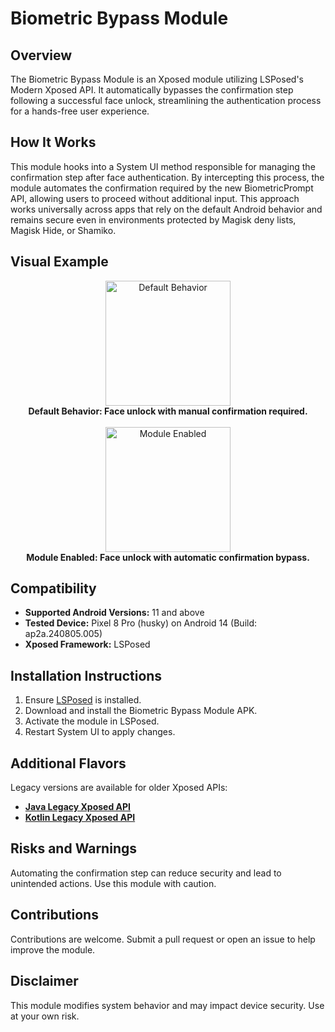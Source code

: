 # Biometric Bypass Module

## Overview

The Biometric Bypass Module is an Xposed module utilizing LSPosed's Modern Xposed API. It automatically bypasses the confirmation step following a successful face unlock, streamlining the authentication process for a hands-free user experience.

## How It Works

This module hooks into a System UI method responsible for managing the confirmation step after face authentication. By intercepting this process, the module automates the confirmation required by the new BiometricPrompt API, allowing users to proceed without additional input. This approach works universally across apps that rely on the default Android behavior and remains secure even in environments protected by Magisk deny lists, Magisk Hide, or Shamiko.

## Visual Example

<p align="center">
    <img src="https://raw.githubusercontent.com/rafagale/biometric-bypass/master/media/module_disabled.gif" width="200" alt="Default Behavior">
    <br/>
    <strong>Default Behavior: Face unlock with manual confirmation required.</strong>
    <br/><br/>
    <img src="https://raw.githubusercontent.com/rafagale/biometric-bypass/master/media/module_enabled.gif" width="200" alt="Module Enabled">
    <br/>
    <strong>Module Enabled: Face unlock with automatic confirmation bypass.</strong>
</p>


## Compatibility

- **Supported Android Versions:** 11 and above
- **Tested Device:** Pixel 8 Pro (husky) on Android 14 (Build: ap2a.240805.005)
- **Xposed Framework:** LSPosed

## Installation Instructions

1. Ensure [LSPosed](https://github.com/mywalkb/LSPosed_mod/releases) is installed.
2. Download and install the Biometric Bypass Module APK.
3. Activate the module in LSPosed.
4. Restart System UI to apply changes.

## Additional Flavors

Legacy versions are available for older Xposed APIs:

- **[Java Legacy Xposed API](https://github.com/rafagale/biometric-bypass/tree/legacy-xposed-java)**
- **[Kotlin Legacy Xposed API](https://github.com/rafagale/biometric-bypass/tree/legacy-xposed-kotlin)**

## Risks and Warnings

Automating the confirmation step can reduce security and lead to unintended actions. Use this module with caution.

## Contributions

Contributions are welcome. Submit a pull request or open an issue to help improve the module.

## Disclaimer

This module modifies system behavior and may impact device security. Use at your own risk.
